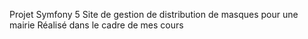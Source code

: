 Projet Symfony 5
Site de gestion de distribution de masques pour une mairie
Réalisé dans le cadre de mes cours 
